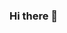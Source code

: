 ### Hi there 👋

<!--
**phil-fly/phil-fly** is a ✨ _special_ ✨ repository because its `README.md` (this file) appears on your GitHub profile.

Here are some ideas to get you started:

<img align='center' src="https://github-readme-stats.vercel.app/api?username=phil-fly&show_icons=true&theme=radical" width="380">

- 🌱 CookingCybersecurity Practitioners
- 📫 How to reach me: dpf891x@163.com


公开仓库列表：

| 公开仓库 | 说明 |
| ------------------------------------------------------------ | -------------- |
| ✨ [goWeakPass](https://github.com/phil-fly/goWeakPass)   ![](https://img.shields.io/github/stars/phil-fly/goWeakPass) | 弱口令检查工具 |
| ✨ [godSkills](https://github.com/phil-fly/godSkills)   ![](https://img.shields.io/github/stars/phil-fly/godSkills)|天工百晓,主机监控(文件,进程,网络,docker)|
| ✨ [portScan](https://github.com/phil-fly/portScan)   ![](https://img.shields.io/github/stars/phil-fly/portScan)|开放端口扫描|
| ✨ [arpSweep](https://github.com/phil-fly/arpSweep)   ![](https://img.shields.io/github/stars/phil-fly/arpSweep)|arp扫描器,支持识别混杂模式主机|
| ✨ [webscan](https://github.com/phil-fly/webscan)   ![](https://img.shields.io/github/stars/phil-fly/webscan)|web title扫描|
| ✨ [buildDict](https://github.com/phil-fly/buildDict)   ![](https://img.shields.io/github/stars/phil-fly/buildDict)|字典生成工具|
| ✨ [buildDict](https://github.com/phil-fly/buildDict)   ![](https://img.shields.io/github/stars/phil-fly/buildDict)|字典生成工具|


私密仓库列表：

| 私密仓库 | 说明 |
| ------------------------------------------------------------ | -------------- |
| ✨ [shadow](https://github.com/phil-fly/shadow)   ![](https://img.shields.io/github/stars/phil-fly/shadow) | 欺骗防御平台蜜罐仓库 |
| ✨ [generate](https://github.com/phil-fly/generate)   ![](https://img.shields.io/github/stars/phil-fly/generate) | 欺骗防御平台反制工具仓库 |
| ✨ [hogwarts](https://github.com/phil-fly/hogwarts)   ![](https://img.shields.io/github/stars/phil-fly/hogwarts) | 欺骗防御平台远控服务仓库 |
| ✨ [hogwarts](https://github.com/phil-fly/hogwarts)   ![](https://img.shields.io/github/stars/phil-fly/hogwarts) | 欺骗防御平台远控服务仓库 |
| ✨ [honeytoken](https://github.com/phil-fly/honeytoken)   ![](https://img.shields.io/github/stars/phil-fly/honeytoken) | token类诱饵伪造仓库 |
| ✨ [honeyfile](https://github.com/phil-fly/honeyfile)   ![](https://img.shields.io/github/stars/phil-fly/honeyfile) | 文件类诱饵伪造仓库 |
| ✨ [honeycreds](https://github.com/phil-fly/honeycreds)   ![](https://img.shields.io/github/stars/phil-fly/honeycreds) | 凭据信息伪造仓库 |


